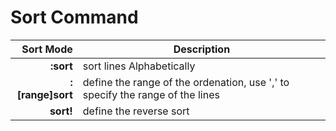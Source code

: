 # Sort Command

| Sort Mode  	| Description	|
| ------------: | ---------- |
| **:sort** 		| sort lines Alphabetically |
| **:[range]sort** 		| define the range of the ordenation, use ',' to specify the range of the lines |
| **sort!** 		| define the reverse sort |
